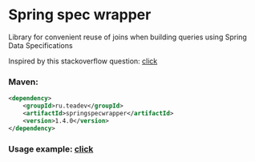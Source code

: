 Spring spec wrapper
============================
Library for convenient reuse of joins when building queries using Spring Data Specifications

Inspired by this stackoverflow question: [click](https://stackoverflow.com/questions/21791793/query-from-combined-spring-data-specification-has-multiple-joins-on-same-table)

### Maven:

```xml
<dependency>
    <groupId>ru.teadev</groupId>
    <artifactId>springspecwrapper</artifactId>
    <version>1.4.0</version>
</dependency>
```

### Usage example: [click](example/src/main/java/ru/teadev/springspecwrapperexample/service/TaskService.java)
